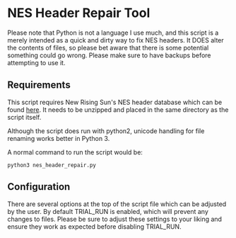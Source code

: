 # NES Header Repair Tool

Please note that Python is not a language I use much, and this script is a merely intended as a quick and dirty way to fix NES headers. It DOES alter the contents of files, so please bet aware that there is some potential something could go wrong. Please make sure to have backups before attempting to use it.

## Requirements
This script requires New Rising Sun's NES header database which can be found [here](https://forums.nesdev.org/viewtopic.php?f=3&t=19940). It needs to be unzipped and placed in the same directory as the script itself.

Although the script does run with python2, unicode handling for file renaming works better in Python 3.

A normal command to run the script would be:

```
python3 nes_header_repair.py
```

## Configuration

There are several options at the top of the script file which can be adjusted by the user. By default TRIAL_RUN is enabled, which will prevent any changes to files. Please be sure to adjust these settings to your liking and ensure they work as expected before disabling TRIAL_RUN.
